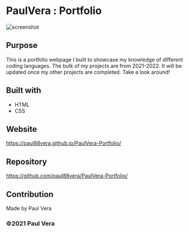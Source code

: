 # PaulVera : Portfolio

![screenshot](https://github.com/paul88vera/PaulVera-Portfolio/blob/main/assets/images/portfolio-website.png)

## Purpose
This is a portfolio webpage I built to showcase my knowledge of different coding languages. The bulk of my projects are from 2021-2022. It will be updated once my other projects are completed. Take a look around!

## Built with
* HTML
* CSS

## Website
https://paul88vera.github.io/PaulVera-Portfolio/

## Repository
https://github.com/paul88vera/PaulVera-Portfolio/

## Contribution
Made by Paul Vera

### ©2021 Paul Vera
